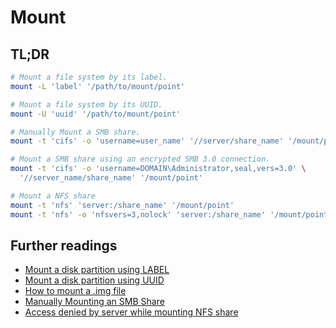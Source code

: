 # Mount

## TL;DR

```sh
# Mount a file system by its label.
mount -L 'label' '/path/to/mount/point'

# Mount a file system by its UUID.
mount -U 'uuid' '/path/to/mount/point'

# Manually Mount a SMB share.
mount -t 'cifs' -o 'username=user_name' '//server/share_name' '/mount/point'

# Mount a SMB share using an encrypted SMB 3.0 connection.
mount -t 'cifs' -o 'username=DOMAIN\Administrator,seal,vers=3.0' \
  '//server_name/share_name' '/mount/point'

# Mount a NFS share
mount -t 'nfs' 'server:/share_name' '/mount/point'
mount -t 'nfs' -o 'nfsvers=3,nolock' 'server:/share_name' '/mount/point'
```

## Further readings

- [Mount a disk partition using LABEL]
- [Mount a disk partition using UUID]
- [How to mount a .img file]
- [Manually Mounting an SMB Share]
- [Access denied by server while mounting NFS share]

[access denied by server while mounting nfs share]: https://www.thegeekdiary.com/mount-nfs-access-denied-by-server-while-mounting-how-to-resolve/
[how to mount a .img file]: https://www.linuxquestions.org/questions/linux-general-1/how-to-mount-img-file-882386/#post4366162
[manually mounting an smb share]: https://access.redhat.com/documentation/en-us/red_hat_enterprise_linux/7/html/storage_administration_guide/mounting_an_smb_share
[mount a disk partition using label]: https://www.cyberciti.biz/faq/rhel-centos-debian-fedora-mount-partition-label/
[mount a disk partition using uuid]: https://www.cyberciti.biz/faq/linux-finding-using-uuids-to-update-fstab/
